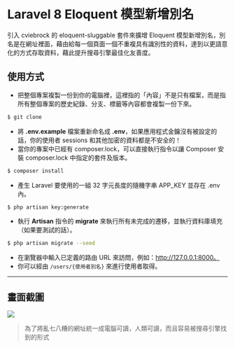 # Laravel 8 Eloquent 模型新增別名

引入 cviebrock 的 eloquent-sluggable 套件來擴增 Eloquent 模型新增別名，別名是在網址裡面，藉由給每一個頁面一個不重複具有識別性的資料，達到以更語意化的方式存取資料，藉此提升搜尋引擎最佳化友善度。

## 使用方式
- 把整個專案複製一份到你的電腦裡，這裡指的「內容」不是只有檔案，而是指所有整個專案的歷史紀錄、分支、標籤等內容都會複製一份下來。
```sh
$ git clone
```
- 將 __.env.example__ 檔案重新命名成 __.env__，如果應用程式金鑰沒有被設定的話，你的使用者 sessions 和其他加密的資料都是不安全的！
- 當你的專案中已經有 composer.lock，可以直接執行指令以讓 Composer 安裝 composer.lock 中指定的套件及版本。
```sh
$ composer install
```
- 產生 Laravel 要使用的一組 32 字元長度的隨機字串 APP_KEY 並存在 .env 內。
```sh
$ php artisan key:generate
```
- 執行 __Artisan__ 指令的 __migrate__ 來執行所有未完成的遷移，並執行資料庫填充（如果要測試的話）。
```sh
$ php artisan migrate --seed
```
- 在瀏覽器中輸入已定義的路由 URL 來訪問，例如：http://127.0.0.1:8000。
- 你可以經由 `/users/{使用者別名}` 來進行使用者取得。

----

## 畫面截圖
![](https://i.imgur.com/RXuMIfH.png)
> 為了將亂七八糟的網址統一成電腦可讀，人類可讀，而且容易被搜尋引擎找到的形式